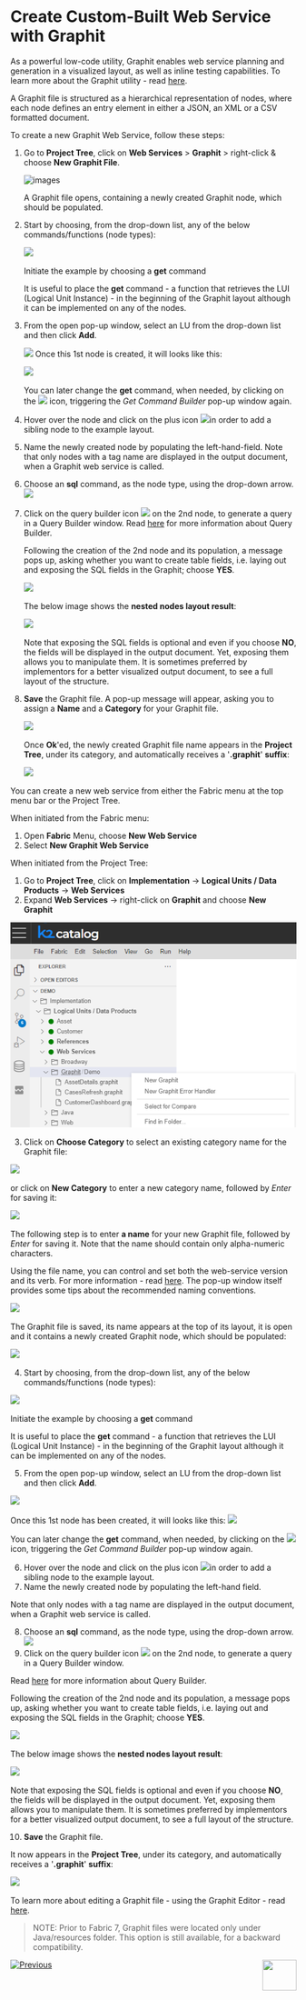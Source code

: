 # Create Custom-Built Web Service with Graphit

As a powerful low-code utility, Graphit enables web service planning and generation in a visualized layout, as well as inline testing capabilities. To learn more about the Graphit utility - read [here](/articles/15_web_services_and_graphit/17_Graphit/01_graphit_overview.md).

A Graphit file is structured as a hierarchical representation of nodes, where each node defines an entry element in either a JSON, an XML or a CSV formatted document.

<studio>

To create a new Graphit Web Service, follow these steps:

1. Go to **Project Tree**, click on **Web Services** > **Graphit** > right-click & choose **New Graphit File**. 

    ![images](17_Graphit/images/new_graphit_file_studio_bigger.png)

    A Graphit file opens, containing a newly created Graphit node, which should be populated.

2. Start by choosing, from the drop-down list, any of the below commands/functions (node types): 

    ![](17_Graphit/images/commands_functions_node_types.png)

    Initiate the example by choosing a **get** command

    It is useful to place the **get** command - a function that retrieves the LUI (Logical Unit Instance) - in the beginning of the Graphit layout although it can be implemented on any of the nodes. 

3. From the open pop-up window, select an LU from the drop-down list and then click **Add**.

     ![](17_Graphit/images/get_command_builder_add_bigger.png)
    Once this 1st node is created, it will looks like this:

    ![](17_Graphit/images/first_graphit_node.png)

    You can later change the **get** command, when needed, by clicking on the ![](17_Graphit/images/selection.png) icon, triggering the *Get Command Builder* pop-up window again.


4. Hover over the node and click on the plus icon ![](17_Graphit/images/add_sibling.png)in order to add a sibling node to the example layout.

5. Name the newly created node by populating the left-hand-field.
    Note that only nodes with a tag name are displayed in the output document, when a Graphit web service is called.

6. Choose an **sql** command, as the node type, using the drop-down arrow. ![](17_Graphit/images/populate_second_node.png)

7. Click on the query builder icon ![](17_Graphit/images/db-icon.png) on the 2nd node, to generate a query in a Query Builder window.
    Read [here](https://support.k2view.com/Academy/articles/11_query_builder/01_query_builder_overview.html) for more information about Query Builder.

    Following the creation of the 2nd node and its population, a message pops up, asking whether you want to create table fields, i.e. laying out and exposing the SQL fields in the Graphit; choose **YES**.

    ![](17_Graphit/images/create_table_fields_message.png)


    The below image shows the **nested nodes layout result**: 
    
    ![](17_Graphit/images/new_graphit_example.png)
    
    Note that exposing the SQL fields is optional and even if you choose **NO**, the fields will be displayed in the output document. Yet, exposing them allows you to manipulate them. It is sometimes preferred by implementors for a better visualized output document, to see a full layout of the structure.

8. **Save** the Graphit file. A pop-up message will appear, asking you to assign a **Name** and a **Category** for your Graphit file.

    ![](17_Graphit/images/new_item_name_and_category.png)

    Once **Ok**'ed, the newly created Graphit file name appears in the **Project Tree**, under its category, and automatically receives a '**.graphit**' **suffix**:

    ![](17_Graphit/images/project_tree_incl_graphit_file_name.png)

    

</studio>

<web>

You can create a new web service from either the Fabric menu at the top menu bar or the Project Tree.

When initiated from the Fabric menu:

1. Open **Fabric** Menu, choose **New Web Service**
2. Select **New Graphit Web Service**

When initiated from the Project Tree: 

1. Go to **Project Tree**, click on **Implementation** -> **Logical Units / Data Products** -> **Web Services**
2. Expand **Web Services** -> right-click on **Graphit** and choose **New Graphit**

![](17_Graphit/images/web_choose_new_graphit.png)



3. Click on **Choose Category** to select an existing category name for the Graphit file:

![](17_Graphit/images/web_choose_category.png)

or click on **New Category** to enter a new category name, followed by *Enter* for saving it:

![](17_Graphit/images/web_enter_new_category.png)

The following step is to enter **a name** for your new Graphit file, followed by *Enter* for saving it. Note that the name should contain only alpha-numeric characters.

Using the file name, you can control and set both the web-service version and its verb. For more information - read [here](09_custom_ws_properties.md#Graphit). The pop-up window itself provides some tips about the recommended naming conventions.

![](17_Graphit/images/web_enter_new_graphit_name.png)



The Graphit file is saved, its name appears at the top of its layout, it is open and it contains a newly created Graphit node, which should be populated:

![](17_Graphit/images/web_newly_created_customer.graphit_file.png)



4. Start by choosing, from the drop-down list, any of the below commands/functions (node types): 

![](17_Graphit/images/light_commands_functions_node_types.png)

Initiate the example by choosing a **get** command

It is useful to place the **get** command - a function that retrieves the LUI (Logical Unit Instance) - in the beginning of the Graphit layout although it can be implemented on any of the nodes. 

5. From the open pop-up window, select an LU from the drop-down list and then click **Add**.

![](17_Graphit/images/light_get_command_builder_add_bigger.png)

Once this 1st node has been created, it will looks like this:
![](17_Graphit/images/light_first_graphit_node.png)

You can later change the **get** command, when needed, by clicking on the ![](17_Graphit/images/selection.png) icon, triggering the *Get Command Builder* pop-up window again.



6. Hover over the node and click on the plus icon ![](17_Graphit/images/add_sibling.png)in order to add a sibling node to the example layout.
7. Name the newly created node by populating the left-hand field.

Note that only nodes with a tag name are displayed in the output document, when a Graphit web service is called.

8. Choose an **sql** command, as the node type, using the drop-down arrow. ![](17_Graphit/images/light_populate_second_node.png)
9. Click on the query builder icon ![](17_Graphit/images/db-icon.png) on the 2nd node, to generate a query in a Query Builder window.

Read [here](https://support.k2view.com/Academy/articles/11_query_builder/01_query_builder_overview.html) for more information about Query Builder.

Following the creation of the 2nd node and its population, a message pops up, asking whether you want to create table fields, i.e. laying out and exposing the SQL fields in the Graphit; choose **YES**.

![](17_Graphit/images/create_table_fields_message.png)

The below image shows the **nested nodes layout result**: 

![](17_Graphit/images/light_new_graphit_example.png)

Note that exposing the SQL fields is optional and even if you choose **NO**, the fields will be displayed in the output document. Yet, exposing them allows you to manipulate them. It is sometimes preferred by implementors for a better visualized output document, to see a full layout of the structure.

10. **Save** the Graphit file. 




It now appears in the **Project Tree**, under its category, and automatically receives a '**.graphit**' **suffix**:

![](17_Graphit/images/web_category_and_name_of_graphit_inside_project_tree.png)



</web>

To learn more about editing a Graphit file - using the Graphit Editor - read [here](/articles/15_web_services_and_graphit/17_Graphit/02_graphit_basic_editing.md).



> NOTE: Prior to Fabric 7, Graphit files were located only under Java/resources folder. This option is still available, for a backward compatibility.





[![Previous](/articles/images/Previous.png)](/articles/15_web_services_and_graphit/05_custom_ws.md)[<img align="right" width="60" height="54" src="/articles/images/Next.png">](/articles/15_web_services_and_graphit/07_custom_ws_create_java_ws.md)

